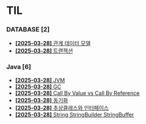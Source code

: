 # TIL
 
### DATABASE [2]
- [**[2025-03-28]**  관계 데이터 모델](https://github.com/A-lass/TIL/blob/main/DATABASE/관계_데이터_모델.md)
- [**[2025-03-28]**  트랜잭션](https://github.com/A-lass/TIL/blob/main/DATABASE/트랜잭션.md)
### Java [6]
- [**[2025-03-28]**  JVM](https://github.com/A-lass/TIL/blob/main/Java/JVM.md)
- [**[2025-03-28]**  GC](https://github.com/A-lass/TIL/blob/main/Java/GC.md)
- [**[2025-03-28]**  Call By Value vs Call By Reference](https://github.com/A-lass/TIL/blob/main/Java/Call_By_Value_vs_Call_By_Reference.md)
- [**[2025-03-28]**  동기화](https://github.com/A-lass/TIL/blob/main/Java/동기화.md)
- [**[2025-03-28]**  추상클래스와 인터페이스](https://github.com/A-lass/TIL/blob/main/Java/추상클래스와_인터페이스.md)
- [**[2025-03-28]**  String StringBuilder StringBuffer](https://github.com/A-lass/TIL/blob/main/Java/String_StringBuilder_StringBuffer.md)
